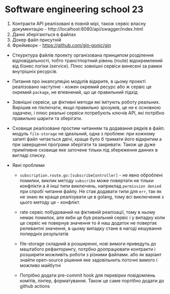 # Software engineering school 23

1. Контракти API реалізовані в повній мірі, також сервіс власну документацію - http://localhost:8080/api/swagger/index.html
1. Данні зберігаються в файлах
1. Докер файл присутній
1. Фреймворк - https://github.com/gin-gonic/gin

- Сткурктура файлів проекту організована принципом розділення відповідальності, тобто транстпортний рівень (route) відокремлений від бізнес логіки (service). Плюс зовнішні сервіси винесені за рамки внутрішніх ресурсів.

- Питання про інкапсуляцію модулів відкрите, в цьому проекті реалізовано наступне - кожен окремий ресурс або ж сервіс це окремий `package`, не впевнений, що це правильний підхід

- Зовнішні сервіси, це фіктивні методи які імітують роботу реальних. Вирішив не піключати, якщо правильно зрозумів, це не є основною задачею, і плюс реальні сервіси потребують ключів API, які потрібно правильно шарити та зберігати.

- Сховище реалізоване простим читанням та додавання рядків в файл. модуль `file-storage` не ідеальний, одна з проблем: при кожному запиті файл читається двічі, краще було б тримати його відкритим а при заверщенні програми зберігати та закривати. Також це дуже примітивне сховище яке заточене тільки під збереження данних в вигладі списку.

- Явні проблеми

  - `subscription.route.go:[subscribeController]` - не явно оброблені помилки, виклик методу `subscribe` може повертати не тільки конфлікти а й інші типи виключень, наприклад `permission denied` при спробі читання файлу. Не став додавати типи для `err`, так як не знаю як краще реалізувати це в golang, тому всі виключення з цього методу це - конфлікт.

  - rate сервіс побудований на фіктивній реалізації, тому в ньому немає помилок, але якби це був реальний сервіс і у випадку коли це сервіс не повернув значення то й наш додаток не повертає релевантні значення, в цьому випадку стане в нагоді кешування попердніх результатів

  - file-storage складний в розширенні, нові вимоги приведуть до маштабого рефакторингу, потрбно доопрацювати контракти і розширити можливіть роботи з різними файлами. або як варіант знайти open-source рішення яке задовільнить поточні вимого і можливо майбутні

  - Потрібно додати pre-commit hook для перевірки повідомлень комітів, лінтер, форматування. Також це саме портібно додати до github actions
